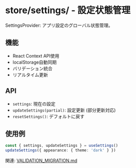 ﻿# store/settings/ - 設定状態管理

SettingsProvider: アプリ設定のグローバル状態管理。

## 機能

- React Context API使用
- localStorage自動同期
- バリデーション統合
- リアルタイム更新

## API

- `settings`: 現在の設定
- `updateSettings(partial)`: 設定更新 (部分更新対応)
- `resetSettings()`: デフォルトに戻す

## 使用例

```typescript
const { settings, updateSettings } = useSettings()
updateSettings({ appearance: { theme: 'dark' } })
```

関連: [VALIDATION_MIGRATION.md](./VALIDATION_MIGRATION.md)
